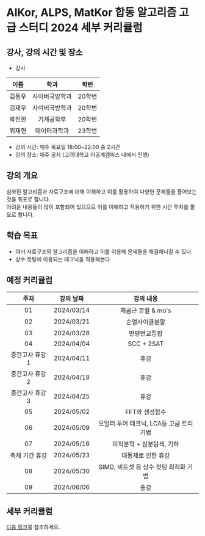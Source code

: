 
# AlKor, ALPS, MatKor 합동 알고리즘 고급 스터디 2024 세부 커리큘럼 

## 강사, 강의 시간 및 장소

* 강사

| 이름 | 학과 | 학번 |  
| :---: | :---------: | :---: |
| 김동우 | 사이버국방학과 | 20학번 |
| 김재우 | 사이버국방학과 | 20학번 |
| 박진한 | 기계공학부 | 20학번 |
| 위재현 | 데이터과학과 | 23학번 |

* 강의 시간: 매주 목요일 18:00~22:00 중 2시간
* 강의 장소: 매주 공지 (고려대학교 이공계캠퍼스 내에서 진행)

## 강의 개요

심화된 알고리즘과 자료구조에 대해 이해하고 이를 활용하여 다양한 문제들을 풀어보는 것을 목표로 합니다.    
어려운 내용들이 많이 포함되어 있으므로 이를 이해하고 적용하기 위한 시간 투자를 필요로 합니다.   


## 학습 목표

- 여러 자료구조와 알고리즘을 이해하고 이를 이용해 문제들을 해결해나갈 수 있다.
- 상수 컷팅에 이용되는 테크닉을 적용해본다.

## 예정 커리큘럼

| 주차 | 강의 날짜 |              강의 내용                |
| :--: | :------: |:--------------------------------------------: | 
| 01 | 2024/03/14 | 제곱근 분할 & mo's |
| 02 | 2024/03/21 | 순열사이클분할 |  |
| 03 | 2024/03/28 | 반평면교집합 |  |
| 04 | 2024/04/04 | SCC + 2SAT |  |
| 중간고사 휴강 1 | 2024/04/11 | 휴강 |  |
| 중간고사 휴강 2 | 2024/04/18 | 휴강 |  |
| 중간고사 휴강 3 | 2024/04/25 | 휴강 |  |
| 05 | 2024/05/02 | FFT와 생성함수 |  |
| 06 | 2024/05/09 | 오일러 투어 테크닉, LCA등 고급 트리 기법 |  |
| 07 | 2024/05/16 | 미적분학 + 삼분탐색, 기하 |  |
| 축제 기간 휴강 | 2024/05/23 | 대동제로 인한 휴강 |  |
| 08 | 2024/05/30 | SIMD, 비트셋 등 상수 컷팅 최적화 기법 |  |
| 09 | 2024/06/06 | 종강 |  |

## 세부 커리큘럼

[다음 링크](https://github.com/ALPS-Study/Introduction/blob/master/2024-1R/0x03%20%EA%B3%A0%EA%B8%89%20%EC%8A%A4%ED%84%B0%EB%94%94/2024_syllabus.md)를 참조하세요.
